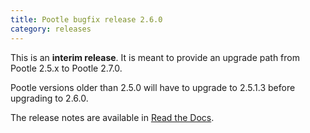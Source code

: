```yaml
---
title: Pootle bugfix release 2.6.0
category: releases
---
```


This is an **interim release**. It is meant to provide an upgrade path from Pootle 2.5.x to Pootle 2.7.0.

Pootle versions older than 2.5.0 will have to upgrade to 2.5.1.3 before upgrading to 2.6.0.

The release notes are available in [Read the Docs](http://docs.translatehouse.org/projects/pootle/en/stable-2.7.0/releases/2.6.0.html).
